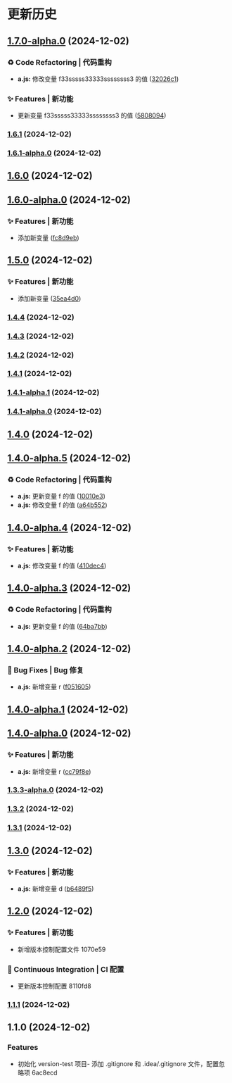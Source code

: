 # 更新历史 


## [1.7.0-alpha.0](https://github.com/spark-hou/version-test/compare/v1.6.1...v1.7.0-alpha.0) (2024-12-02)


### ♻ Code Refactoring | 代码重构

* **a.js:** 修改变量 f33sssss33333ssssssss3 的值 ([32026c1](https://github.com/spark-hou/version-test/commit/32026c135a7aebf4e9858fb8f766963a0e885dc6))


### ✨ Features | 新功能

* 更新变量 f33sssss33333ssssssss3 的值 ([5808094](https://github.com/spark-hou/version-test/commit/5808094396f2f266cea9c816ac008168a2adb22d))

### [1.6.1](https://github.com/spark-hou/version-test/compare/v1.6.1-alpha.0...v1.6.1) (2024-12-02)

### [1.6.1-alpha.0](https://github.com/spark-hou/version-test/compare/v1.6.0...v1.6.1-alpha.0) (2024-12-02)

## [1.6.0](https://github.com/spark-hou/version-test/compare/v1.6.0-alpha.0...v1.6.0) (2024-12-02)

## [1.6.0-alpha.0](https://github.com/spark-hou/version-test/compare/v1.5.0...v1.6.0-alpha.0) (2024-12-02)


### ✨ Features | 新功能

* 添加新变量 ([fc8d9eb](https://github.com/spark-hou/version-test/commit/fc8d9eb0968739d6cac1c31017e929ab644f8e92))

## [1.5.0](https://github.com/spark-hou/version-test/compare/v1.4.4...v1.5.0) (2024-12-02)


### ✨ Features | 新功能

* 添加新变量 ([35ea4d0](https://github.com/spark-hou/version-test/commit/35ea4d076f71e842c6ef0949c8795911b1f1cbce))

### [1.4.4](https://github.com/spark-hou/version-test/compare/v1.4.3...v1.4.4) (2024-12-02)

### [1.4.3](https://github.com/spark-hou/version-test/compare/v1.4.2...v1.4.3) (2024-12-02)

### [1.4.2](https://github.com/spark-hou/version-test/compare/v1.4.1...v1.4.2) (2024-12-02)

### [1.4.1](https://github.com/spark-hou/version-test/compare/v1.4.1-alpha.1...v1.4.1) (2024-12-02)

### [1.4.1-alpha.1](https://github.com/spark-hou/version-test/compare/v1.4.1-alpha.0...v1.4.1-alpha.1) (2024-12-02)

### [1.4.1-alpha.0](https://github.com/spark-hou/version-test/compare/v1.4.0...v1.4.1-alpha.0) (2024-12-02)

## [1.4.0](https://github.com/spark-hou/version-test/compare/v1.4.0-alpha.5...v1.4.0) (2024-12-02)

## [1.4.0-alpha.5](https://github.com/spark-hou/version-test/compare/v1.4.0-alpha.4...v1.4.0-alpha.5) (2024-12-02)


### ♻ Code Refactoring | 代码重构

* **a.js:** 更新变量 f 的值 ([10010e3](https://github.com/spark-hou/version-test/commit/10010e33e203764492d9696a180f8cd673c81797))
* **a.js:** 修改变量 f 的值 ([a64b552](https://github.com/spark-hou/version-test/commit/a64b5520206003c63502fe03872909de5c01571f))

## [1.4.0-alpha.4](https://github.com/spark-hou/version-test/compare/v1.4.0-alpha.3...v1.4.0-alpha.4) (2024-12-02)


### ✨ Features | 新功能

* **a.js:** 修改变量 f 的值 ([410dec4](https://github.com/spark-hou/version-test/commit/410dec4eb24f8fa4666b9ffa0dc6e89d850e08d8))

## [1.4.0-alpha.3](https://github.com/spark-hou/version-test/compare/v1.4.0-alpha.2...v1.4.0-alpha.3) (2024-12-02)


### ♻ Code Refactoring | 代码重构

* **a.js:** 更新变量 f 的值 ([64ba7bb](https://github.com/spark-hou/version-test/commit/64ba7bb4a9200f180bc5feba659a2346b469683c))

## [1.4.0-alpha.2](https://github.com/spark-hou/version-test/compare/v1.4.0-alpha.1...v1.4.0-alpha.2) (2024-12-02)


### 🐛 Bug Fixes | Bug 修复

* **a.js:** 新增变量 r ([f051605](https://github.com/spark-hou/version-test/commit/f0516052b6632adb9fa3ce3e82bb3159032cfdf2))

## [1.4.0-alpha.1](https://github.com/spark-hou/version-test/compare/v1.4.0-alpha.0...v1.4.0-alpha.1) (2024-12-02)

## [1.4.0-alpha.0](https://github.com/spark-hou/version-test/compare/v1.3.3-alpha.0...v1.4.0-alpha.0) (2024-12-02)


### ✨ Features | 新功能

* **a.js:** 新增变量 r ([cc79f8e](https://github.com/spark-hou/version-test/commit/cc79f8e05e58f87b5ffc6eeaa63fb68c2ad6821f))

### [1.3.3-alpha.0](https://github.com/spark-hou/version-test/compare/v1.3.2...v1.3.3-alpha.0) (2024-12-02)

### [1.3.2](https://github.com/spark-hou/version-test/compare/v1.3.1...v1.3.2) (2024-12-02)

### [1.3.1](https://github.com/spark-hou/version-test/compare/v1.3.0...v1.3.1) (2024-12-02)

## [1.3.0](https://github.com/spark-hou/version-test/compare/v1.2.0...v1.3.0) (2024-12-02)


### ✨ Features | 新功能

* **a.js:** 新增变量 d ([b6489f5](https://github.com/spark-hou/version-test/commit/b6489f50eb711761d39313249eb27f927f812679))

## [1.2.0](///compare/v1.1.1...v1.2.0) (2024-12-02)


### ✨ Features | 新功能

* 新增版本控制配置文件 1070e59


### 🔧 Continuous Integration | CI 配置

* 更新版本控制配置 8110fd8

### [1.1.1](///compare/v1.1.0...v1.1.1) (2024-12-02)

## 1.1.0 (2024-12-02)


### Features

* 初始化 version-test 项目- 添加 .gitignore 和 .idea/.gitignore 文件，配置忽略项 6ac8ecd
